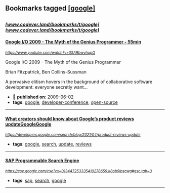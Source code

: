 ## Bookmarks tagged [[google]](https://www.codever.land/search?q=[google])

_<sup><sup>[www.codever.land/bookmarks/t/google](www.codever.land/bookmarks/t/google)</sup></sup>_
---
#### [Google I/O 2009 - The Myth of the Genius Programmer - 55min](https://www.youtube.com/watch?v=0SARbwvhupQ)
_<sup>https://www.youtube.com/watch?v=0SARbwvhupQ</sup>_

Google I/O 2009 - The Myth of the Genius Programmer

Brian Fitzpatrick, Ben Collins-Sussman

A pervasive elitism hovers in the background of collaborative software development:  everyone secretly want...
* :calendar: **published on**: 2009-06-02
* **tags**: [google](../tagged/google.md), [developer-conference](../tagged/developer-conference.md), [open-source](../tagged/open-source.md)
---
#### [What creators should know about Google’s product reviews updateGoogleGoogle](https://developers.google.com/search/blog/2021/04/product-reviews-update)
_<sup>https://developers.google.com/search/blog/2021/04/product-reviews-update</sup>_

* **tags**: [google](../tagged/google.md), [search](../tagged/search.md), [update](../tagged/update.md), [reviews](../tagged/reviews.md)
---
#### [SAP Programmable Search Engine](https://cse.google.com/cse?cx=013447253335410278659:k8ob9ipscwg#gsc.tab=0)
_<sup>https://cse.google.com/cse?cx=013447253335410278659:k8ob9ipscwg#gsc.tab=0</sup>_

* **tags**: [sap](../tagged/sap.md), [search](../tagged/search.md), [google](../tagged/google.md)
---
